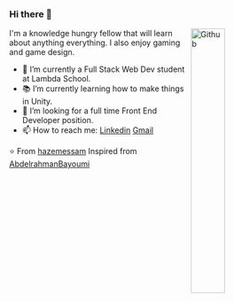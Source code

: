 ### Hi there 👋

<img width="35%" align="right" alt="Github" src="https://user-images.githubusercontent.com/48678280/88862734-4903af80-d201-11ea-968b-9c939d88a37c.gif" />

I'm a knowledge hungry fellow that will learn about anything everything. I also enjoy gaming and game design.

- 🔭 I’m currently a Full Stack Web Dev student at Lambda School.
- 📚 I’m currently learning how to make things in Unity.
- 👯 I’m looking for a full time Front End Developer position. 
- 📫 How to reach me: [Linkedin](https://www.linkedin.com/in/ashtoturn) [Gmail](ashtoturn@gmail.com)

⭐️ From [hazemessam](https://github.com/ashtoturn)
Inspired from [AbdelrahmanBayoumi](https://github.com/abdelrahmanbayoumi)
